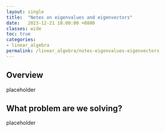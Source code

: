 ```yaml
---
layout: single
title:  "Notes on eigenvalues and eigenvectors"
date:   2023-12-21 18:00:00 +0800
classes: wide
toc: true
categories:
- linear_algebra
permalink: /linear_algebra/notes-eigenvalues-eigenvectors
---
```


## Overview

placeholder

## What problem are we solving?

placeholder
